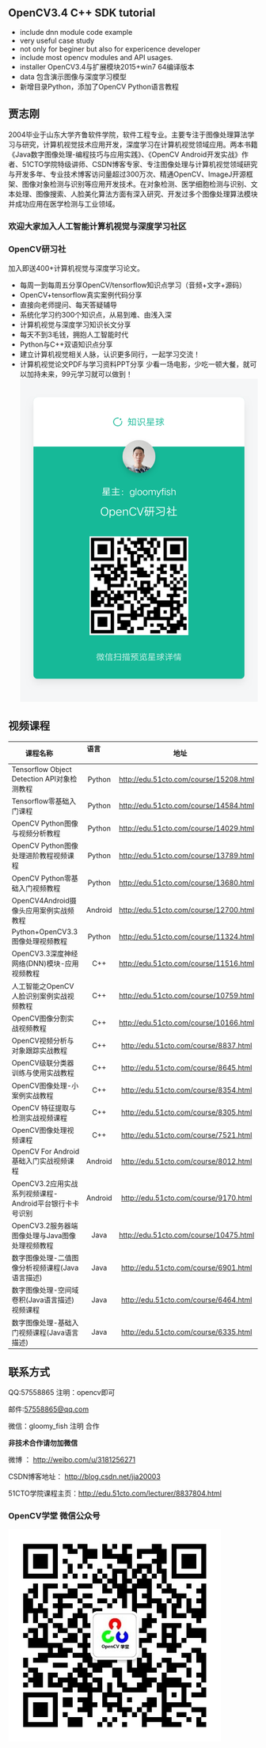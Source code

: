 ## OpenCV3.4 C++ SDK tutorial
- include dnn module code example
- very useful case study
- not only for beginer but also for expericence developer
- include most opencv modules and API usages.
- installer OpenCV3.4与扩展模块2015+win7 64编译版本
- data 包含演示图像与深度学习模型
- 新增目录Python，添加了OpenCV Python语言教程

## 贾志刚
2004毕业于山东大学齐鲁软件学院，软件工程专业。主要专注于图像处理算法学习与研究，计算机视觉技术应用开发，深度学习在计算机视觉领域应用。两本书籍《Java数字图像处理-编程技巧与应用实践》、《OpenCV  Android开发实战》作者、51CTO学院特级讲师、CSDN博客专家、专注图像处理与计算机视觉领域研究与开发多年、专业技术博客访问量超过300万次、精通OpenCV、ImageJ开源框架、图像对象检测与识别等应用开发技术。在对象检测、医学细胞检测与识别、文本处理、图像搜索、人脸美化算法方面有深入研究、开发过多个图像处理算法模块并成功应用在医学检测与工业领域。


### 欢迎大家加入人工智能计算机视觉与深度学习社区
### OpenCV研习社
加入即送400+计算机视觉与深度学习论文。
- 每周一到每周五分享OpenCV/tensorflow知识点学习（音频+文字+源码）
- OpenCV+tensorflow真实案例代码分享
- 直接向老师提问、每天答疑辅导
- 系统化学习约300个知识点，从易到难、由浅入深
- 计算机视觉与深度学习知识长文分享
- 每天不到3毛钱，拥抱人工智能时代
- Python与C++双语知识点分享
- 建立计算机视觉相关人脉，认识更多同行，一起学习交流！
- 计算机视觉论文PDF与学习资料PPT分享
少看一场电影，少吃一顿大餐，就可以加持未来，99元学习就可以做到！
![](OpenCVRD.png)


## 视频课程

| 课程名称        | 语言          | 地址         |
| ------------- |:-------------:| :-------------:|
| Tensorflow Object Detection API对象检测教程| Python| http://edu.51cto.com/course/15208.html |
| Tensorflow零基础入门课程| Python| http://edu.51cto.com/course/14584.html |
| OpenCV Python图像与视频分析教程| Python| http://edu.51cto.com/course/14029.html |
| OpenCV Python图像处理进阶教程视频课程| Python| http://edu.51cto.com/course/13789.html |
| OpenCV Python零基础入门视频教程| Python| http://edu.51cto.com/course/13680.html |
| OpenCV4Android摄像头应用案例实战频教程| Android| http://edu.51cto.com/course/12700.html |
| Python+OpenCV3.3图像处理视频教程| Python| http://edu.51cto.com/course/11324.html |
| OpenCV3.3深度神经网络(DNN)模块-应用视频教程| C++| http://edu.51cto.com/course/11516.html |
| 人工智能之OpenCV人脸识别案例实战视频教程| C++| http://edu.51cto.com/course/10759.html |
| OpenCV图像分割实战视频教程|C++| http://edu.51cto.com/course/10166.html |
| OpenCV视频分析与对象跟踪实战教程|C++| http://edu.51cto.com/course/8837.html |
| OpenCV级联分类器训练与使用实战教程|C++| http://edu.51cto.com/course/8645.html |
| OpenCV图像处理-小案例实战教程|C++| http://edu.51cto.com/course/8354.html |
| OpenCV 特征提取与检测实战视频课程|C++| http://edu.51cto.com/course/8305.html |
| OpenCV图像处理视频课程|C++| http://edu.51cto.com/course/7521.html |
| OpenCV For Android基础入门实战视频课程|Android | http://edu.51cto.com/course/8012.html |
| OpenCV3.2应用实战系列视频课程-Android平台银行卡卡号识别|Android| http://edu.51cto.com/course/9170.html |
| OpenCV3.2服务器端图像处理与Java图像处理视频教程|Java| http://edu.51cto.com/course/10475.html |
| 数字图像处理-二值图像分析视频课程(Java语言描述)|Java| http://edu.51cto.com/course/6901.html |
| 数字图像处理-空间域卷积(Java语言描述)视频课程|Java| http://edu.51cto.com/course/6464.html |
| 数字图像处理-基础入门视频课程(Java语言描述)|Java| http://edu.51cto.com/course/6335.html |

## 联系方式
QQ:57558865 注明：opencv即可

邮件:57558865@qq.com

微信：gloomy_fish 注明 合作

<b>非技术合作请勿加微信</b>

微博 ： http://weibo.com/u/3181256271

CSDN博客地址： http://blog.csdn.net/jia20003

51CTO学院课程主页：http://edu.51cto.com/lecturer/8837804.html 

### OpenCV学堂 微信公众号
![](CVSCHOOL.jpg)




